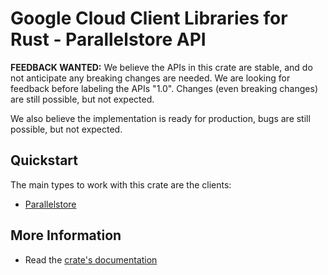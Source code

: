 # Google Cloud Client Libraries for Rust - Parallelstore API

<!-- Code generated by sidekick. DO NOT EDIT. -->

**FEEDBACK WANTED:** We believe the APIs in this crate are stable, and
do not anticipate any breaking changes are needed. We are looking for
feedback before labeling the APIs "1.0". Changes (even breaking changes)
are still possible, but not expected.

We also believe the implementation is ready for production, bugs are
still possible, but not expected.

## Quickstart

The main types to work with this crate are the clients:

- [Parallelstore]

## More Information

- Read the [crate's documentation](https://docs.rs/google-cloud-parallelstore-v1/latest/google-cloud-parallelstore-v1)

[Parallelstore]: https://docs.rs/google-cloud-parallelstore-v1/latest/google_cloud_parallelstore_v1/client/struct.Parallelstore.html
